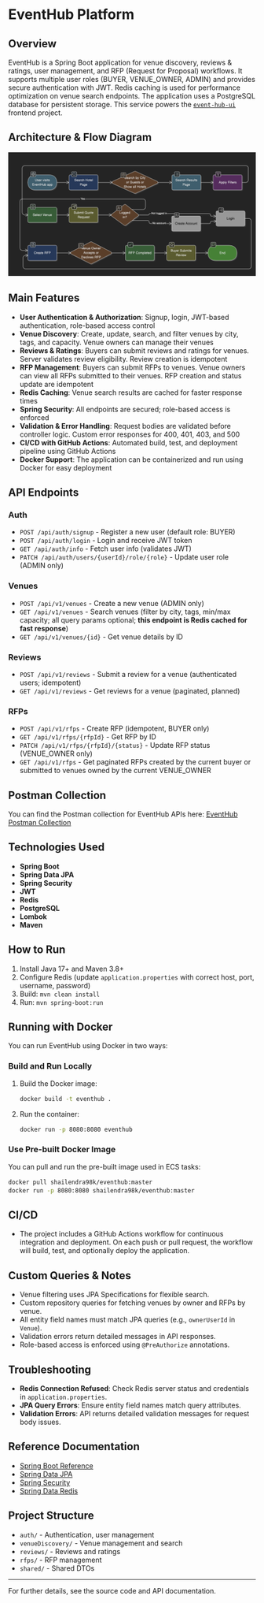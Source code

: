 # EventHub Platform

## Overview
EventHub is a Spring Boot application for venue discovery, reviews & ratings, user management, and RFP (Request for Proposal) workflows. It supports multiple user roles (BUYER, VENUE_OWNER, ADMIN) and provides secure authentication with JWT. Redis caching is used for performance optimization on venue search endpoints. The application uses a PostgreSQL database for persistent storage. This service powers the [`event-hub-ui`](https://github.com/shailendra98k/event-hub-ui) frontend project.

## Architecture & Flow Diagram

![EventHub Flow Diagram](flow%20diagram.png)

## Main Features
- **User Authentication & Authorization**: Signup, login, JWT-based authentication, role-based access control
- **Venue Discovery**: Create, update, search, and filter venues by city, tags, and capacity. Venue owners can manage their venues
- **Reviews & Ratings**: Buyers can submit reviews and ratings for venues. Server validates review eligibility. Review creation is idempotent
- **RFP Management**: Buyers can submit RFPs to venues. Venue owners can view all RFPs submitted to their venues. RFP creation and status update are idempotent
- **Redis Caching**: Venue search results are cached for faster response times
- **Spring Security**: All endpoints are secured; role-based access is enforced
- **Validation & Error Handling**: Request bodies are validated before controller logic. Custom error responses for 400, 401, 403, and 500
- **CI/CD with GitHub Actions**: Automated build, test, and deployment pipeline using GitHub Actions
- **Docker Support**: The application can be containerized and run using Docker for easy deployment

## API Endpoints
### Auth
- `POST /api/auth/signup` - Register a new user (default role: BUYER)
- `POST /api/auth/login` - Login and receive JWT token
- `GET /api/auth/info` - Fetch user info (validates JWT)
- `PATCH /api/auth/users/{userId}/role/{role}` - Update user role (ADMIN only)

### Venues
- `POST /api/v1/venues` - Create a new venue (ADMIN only)
- `GET /api/v1/venues` - Search venues (filter by city, tags, min/max capacity; all query params optional; **this endpoint is Redis cached for fast response**)
- `GET /api/v1/venues/{id}` - Get venue details by ID

### Reviews
- `POST /api/v1/reviews` - Submit a review for a venue (authenticated users; idempotent)
- `GET /api/v1/reviews` - Get reviews for a venue (paginated, planned)

### RFPs
- `POST /api/v1/rfps` - Create RFP (idempotent, BUYER only)
- `GET /api/v1/rfps/{rfpId}` - Get RFP by ID
- `PATCH /api/v1/rfps/{rfpId}/{status}` - Update RFP status (VENUE_OWNER only)
- `GET /api/v1/rfps` - Get paginated RFPs created by the current buyer or submitted to venues owned by the current VENUE_OWNER

## Postman Collection
You can find the Postman collection for EventHub APIs here:
[EventHub Postman Collection](https://web.postman.co/workspace/My-Workspace~7dd2f8f1-8f90-42d2-841d-7db553af3d5b/collection/11123911-3031bff6-7f4b-4e8f-97c2-003f742864bd?action=share&source=copy-link&creator=11123911)


## Technologies Used
- **Spring Boot**
- **Spring Data JPA**
- **Spring Security**
- **JWT**
- **Redis**
- **PostgreSQL**
- **Lombok**
- **Maven**

## How to Run
1. Install Java 17+ and Maven 3.8+
2. Configure Redis (update `application.properties` with correct host, port, username, password)
3. Build: `mvn clean install`
4. Run: `mvn spring-boot:run`

## Running with Docker
You can run EventHub using Docker in two ways:

### Build and Run Locally
1. Build the Docker image:
   ```sh
   docker build -t eventhub .
   ```
2. Run the container:
   ```sh
   docker run -p 8080:8080 eventhub
   ```

### Use Pre-built Docker Image
You can pull and run the pre-built image used in ECS tasks:
```sh
docker pull shailendra98k/eventhub:master
docker run -p 8080:8080 shailendra98k/eventhub:master
```

## CI/CD
- The project includes a GitHub Actions workflow for continuous integration and deployment. On each push or pull request, the workflow will build, test, and optionally deploy the application.

## Custom Queries & Notes
- Venue filtering uses JPA Specifications for flexible search.
- Custom repository queries for fetching venues by owner and RFPs by venue.
- All entity field names must match JPA queries (e.g., `ownerUserId` in `Venue`).
- Validation errors return detailed messages in API responses.
- Role-based access is enforced using `@PreAuthorize` annotations.

## Troubleshooting
- **Redis Connection Refused**: Check Redis server status and credentials in `application.properties`.
- **JPA Query Errors**: Ensure entity field names match query attributes.
- **Validation Errors**: API returns detailed validation messages for request body issues.

## Reference Documentation
- [Spring Boot Reference](https://docs.spring.io/spring-boot/3.5.5/reference/)
- [Spring Data JPA](https://docs.spring.io/spring-boot/3.5.5/reference/data/sql.html#data.sql.jpa-and-spring-data)
- [Spring Security](https://docs.spring.io/spring-boot/3.5.5/reference/web/spring-security.html)
- [Spring Data Redis](https://docs.spring.io/spring-data/redis/docs/current/reference/html/)

## Project Structure
- `auth/` - Authentication, user management
- `venueDiscovery/` - Venue management and search
- `reviews/` - Reviews and ratings
- `rfps/` - RFP management
- `shared/` - Shared DTOs


---
For further details, see the source code and API documentation.
